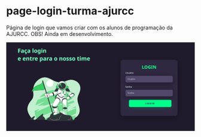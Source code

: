 # page-login-turma-ajurcc
Página de login que vamos criar com os alunos de programação da AJURCC.
OBS! Ainda em desenvolvimento.

![page-login-turma-ajurcc](https://github.com/Patricia17991/page-login-turma-ajurcc/blob/main/Captura%20de%20Tela%20(115).png?raw=true)
